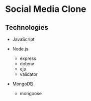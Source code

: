 # Social Media Clone

## Technologies
* JavaScript
* Node.js
    * express
    * dotenv
    * ejs
    * validator

* MongoDB
    * mongoose